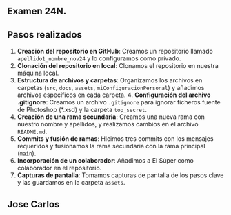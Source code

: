 ## Examen 24N.

 ## Pasos realizados 
 1.  **Creación del repositorio en GitHub**: Creamos un repositorio llamado `apellido1_nombre_nov24` y lo configuramos como privado. 
 2. **Clonación del repositorio en local**: Clonamos el repositorio en nuestra máquina local. 
 3. **Estructura de archivos y carpetas**: Organizamos los archivos en carpetas (`src`, `docs`, `assets`, `miConfiguracionPersonal`) y añadimos archivos específicos en cada carpeta. 4. **Configuración del archivo .gitignore**: Creamos un archivo `.gitignore` para ignorar ficheros fuente de Photoshop (*.xsd) y la carpeta `top_secret`. 
 5. **Creación de una rama secundaria**: Creamos una nueva rama con nuestro nombre y apellidos, y realizamos cambios en el archivo `README.md`. 
 6. **Commits y fusión de ramas**: Hicimos tres commits con los mensajes requeridos y fusionamos la rama secundaria con la rama principal (`main`). 
 7. **Incorporación de un colaborador**: Añadimos a El Súper como colaborador en el repositorio. 
 8. **Capturas de pantalla**: Tomamos capturas de pantalla de los pasos clave y las guardamos en la carpeta `assets`. 
 
 ## Jose Carlos
